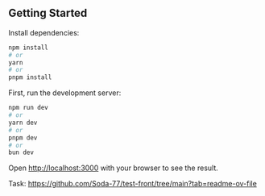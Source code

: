 ## Getting Started

Install dependencies:

```bash
npm install
# or
yarn
# or
pnpm install
```

First, run the development server:

```bash
npm run dev
# or
yarn dev
# or
pnpm dev
# or
bun dev
```

Open [http://localhost:3000](http://localhost:3000) with your browser to see the result.

Task: https://github.com/Soda-77/test-front/tree/main?tab=readme-ov-file
